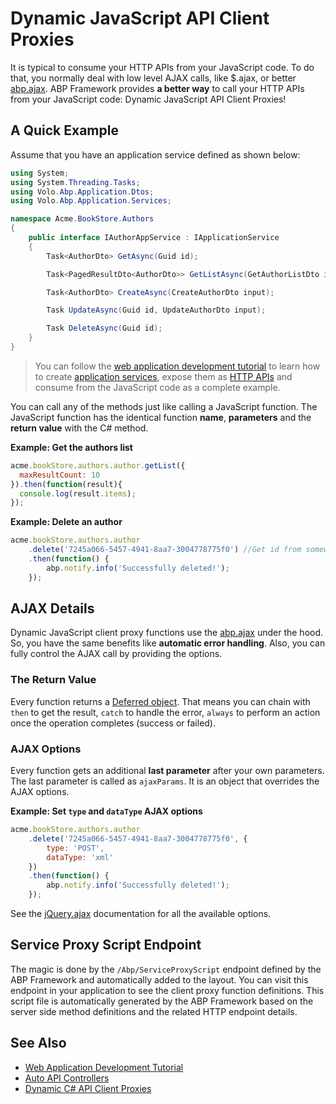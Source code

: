 # Dynamic JavaScript API Client Proxies

It is typical to consume your HTTP APIs from your JavaScript code. To do that, you normally deal with low level AJAX calls, like $.ajax, or better [abp.ajax](JavaScript-API/Ajax.md). ABP Framework provides **a better way** to call your HTTP APIs from your JavaScript code: Dynamic JavaScript API Client Proxies!

## A Quick Example

Assume that you have an application service defined as shown below:

````csharp
using System;
using System.Threading.Tasks;
using Volo.Abp.Application.Dtos;
using Volo.Abp.Application.Services;

namespace Acme.BookStore.Authors
{
    public interface IAuthorAppService : IApplicationService
    {
        Task<AuthorDto> GetAsync(Guid id);

        Task<PagedResultDto<AuthorDto>> GetListAsync(GetAuthorListDto input);

        Task<AuthorDto> CreateAsync(CreateAuthorDto input);

        Task UpdateAsync(Guid id, UpdateAuthorDto input);

        Task DeleteAsync(Guid id);
    }
}
````

> You can follow the [web application development tutorial](../../Tutorials/Part-1.md) to learn how to create [application services](../../Application-Services.md), expose them as [HTTP APIs](../../API/Auto-API-Controllers.md) and consume from the JavaScript code as a complete example.

You can call any of the methods just like calling a JavaScript function. The JavaScript function has the identical function **name**, **parameters** and the **return value** with the C# method.

**Example: Get the authors list**

````js
acme.bookStore.authors.author.getList({
  maxResultCount: 10
}).then(function(result){
  console.log(result.items);
});
````

**Example: Delete an author**

```js
acme.bookStore.authors.author
    .delete('7245a066-5457-4941-8aa7-3004778775f0') //Get id from somewhere!
    .then(function() {
        abp.notify.info('Successfully deleted!');
    });
```

## AJAX Details

Dynamic JavaScript client proxy functions use the [abp.ajax](JavaScript-API/Ajax.md) under the hood. So, you have the same benefits like **automatic error handling**. Also, you can fully control the AJAX call by providing the options.

### The Return Value

Every function returns a [Deferred object](https://api.jquery.com/category/deferred-object/). That means you can chain with `then` to get the result, `catch` to handle the error, `always` to perform an action once the operation completes (success or failed).

### AJAX Options

Every function gets an additional **last parameter** after your own parameters. The last parameter is called as `ajaxParams`. It is an object that overrides the AJAX options.

**Example: Set `type` and `dataType` AJAX options**

````js
acme.bookStore.authors.author
    .delete('7245a066-5457-4941-8aa7-3004778775f0', {
        type: 'POST',
        dataType: 'xml'
    })
    .then(function() {
        abp.notify.info('Successfully deleted!');
    });
````

See the [jQuery.ajax](https://api.jquery.com/jQuery.ajax/) documentation for all the available options.

## Service Proxy Script Endpoint

The magic is done by the `/Abp/ServiceProxyScript` endpoint defined by the ABP Framework and automatically added to the layout. You can visit this endpoint in your application to see the client proxy function definitions. This script file is automatically generated by the ABP Framework based on the server side method definitions and the related HTTP endpoint details.

## See Also

* [Web Application Development Tutorial](../../Tutorials/Part-1.md)
* [Auto API Controllers](../../API/Auto-API-Controllers.md)
* [Dynamic C# API Client Proxies](../../API/Dynamic-CSharp-API-Clients.md)